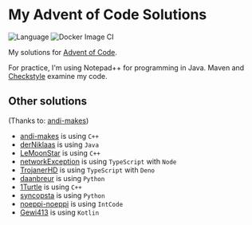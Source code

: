 # My Advent of Code Solutions

![Language](https://img.shields.io/badge/Language-Java-orange)
![Docker Image CI](https://github.com/voruti/MyAoCSolutions/workflows/Docker%20Image%20CI/badge.svg)

My solutions for [Advent of Code](https://adventofcode.com).

For practice, I'm using Notepad++ for programming in Java. Maven and [Checkstyle](https://checkstyle.sourceforge.io/) examine my code.

## Other solutions
(Thanks to: [andi-makes](https://github.com/andi-makes/aoc2020/blob/current/README.md))

* [andi-makes](https://github.com/andi-makes/aoc2020) is using `C++`
* [derNiklaas](https://github.com/derNiklaas/AoC-2020) is using `Java`
* [LeMoonStar](https://github.com/LeMoonStar/AoC20) is using `C++`
* [networkException](https://github.com/networkException/AdventOfCode) is using `TypeScript` with `Node`
* [TrojanerHD](https://github.com/TrojanerHD/AdventofCode2020) is using `TypeScript` with `Deno`
* [daanbreur](https://github.com/daanbreur/AdventofCode) is using `Python`
* [1Turtle](https://github.com/1Turtle/AdventOfCode2020) is using `C++`
* [syncopsta](https://github.com/syncopsta/aoc_2020) is using `Python`
* [noeppi-noeppi](https://github.com/noeppi-noeppi/aoc) is using `IntCode`
* [Gewi413](https://github.com/Gewi413/AdventOfCode) is using `Kotlin`
